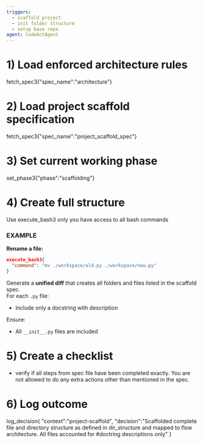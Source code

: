 ```yaml
---
triggers:
  - scaffold project
  - init folder structure
  - setup base repo
agent: CodeActAgent
---
```


# 1) Load enforced architecture rules
fetch_spec3{"spec_name":"architecture"}

# 2) Load project scaffold specification
fetch_spec3{"spec_name":"project_scaffold_spec"}

# 3) Set current working phase
set_phase3{"phase":"scaffolding"}

# 4) Create full structure
Use execute_bash3 only you have access to all bash commands
### EXAMPLE
**Rename a file:**
```json
execute_bash3{
  "command": "mv ./workspace/old.py ./workspace/new.py"
}
```
Generate a **unified diff** that creates all folders and files listed in the scaffold spec.  
For each `.py` file:
- Include only a docstring with description

Ensure:
- All `__init__.py` files are included

# 5) Create a checklist 
- verify if all steps from spec file have been completed exactly. You are not allowed to do any extra actions other than mentioned in the spec.

# 6) Log outcome
log_decision{
  "context":"project-scaffold",
  "decision":"Scaffolded complete file and directory structure as defined in dir_structure and mapped to flow architecture. All files accounted for #doctring descriptions only"
}
